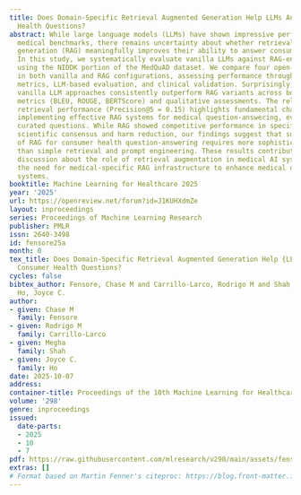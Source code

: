 ```yaml
---
title: Does Domain-Specific Retrieval Augmented Generation Help LLMs Answer Consumer
  Health Questions?
abstract: While large language models (LLMs) have shown impressive performance on
  medical benchmarks, there remains uncertainty about whether retrieval-augmented
  generation (RAG) meaningfully improves their ability to answer consumer health questions.
  In this study, we systematically evaluate vanilla LLMs against RAG-enhanced approaches
  using the NIDDK portion of the MedQuAD dataset. We compare four open-source LLMs
  in both vanilla and RAG configurations, assessing performance through automated
  metrics, LLM-based evaluation, and clinical validation. Surprisingly, we find that
  vanilla LLM approaches consistently outperform RAG variants across both quantitative
  metrics (BLEU, ROUGE, BERTScore) and qualitative assessments. The relatively low
  retrieval performance (Precision@5 = 0.15) highlights fundamental challenges in
  implementing effective RAG systems for medical question-answering, even with carefully
  curated questions. While RAG showed competitive performance in specific areas like
  scientific consensus and harm reduction, our findings suggest that successful implementation
  of RAG for consumer health question-answering requires more sophisticated approaches
  than simple retrieval and prompt engineering. These results contribute to the ongoing
  discussion about the role of retrieval augmentation in medical AI systems and highlight
  the need for medical-specific RAG infrastructure to enhance medical question-answering
  systems.
booktitle: Machine Learning for Healthcare 2025
year: '2025'
url: https://openreview.net/forum?id=J1KUHXdmZe
layout: inproceedings
series: Proceedings of Machine Learning Research
publisher: PMLR
issn: 2640-3498
id: fensore25a
month: 0
tex_title: Does Domain-Specific Retrieval Augmented Generation Help {LLM}s Answer
  Consumer Health Questions?
cycles: false
bibtex_author: Fensore, Chase M and Carrillo-Larco, Rodrigo M and Shah, Megha and
  Ho, Joyce C.
author:
- given: Chase M
  family: Fensore
- given: Rodrigo M
  family: Carrillo-Larco
- given: Megha
  family: Shah
- given: Joyce C.
  family: Ho
date: 2025-10-07
address:
container-title: Proceedings of the 10th Machine Learning for Healthcare Conference
volume: '298'
genre: inproceedings
issued:
  date-parts:
  - 2025
  - 10
  - 7
pdf: https://raw.githubusercontent.com/mlresearch/v298/main/assets/fensore25a/fensore25a.pdf
extras: []
# Format based on Martin Fenner's citeproc: https://blog.front-matter.io/posts/citeproc-yaml-for-bibliographies/
---
```

